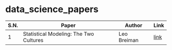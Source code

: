 # data_science_papers
|S.N.|Paper|Author|Link|
|:-|-|-|-|
|1|Statistical Modeling: The Two Cultures| Leo Breiman| [link](http://www2.math.uu.se/~thulin/mm/breiman.pdf)|
